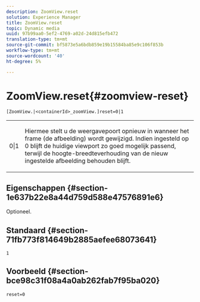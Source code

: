 ```yaml
---
description: ZoomView.reset
solution: Experience Manager
title: ZoomView.reset
topic: Dynamic media
uuid: 97b99aa0-5ef2-4769-a02d-24d815efb472
translation-type: tm+mt
source-git-commit: bf5873e5a6bdb859e19b15584ba85e9c106f853b
workflow-type: tm+mt
source-wordcount: '40'
ht-degree: 5%

---
```



# ZoomView.reset{#zoomview-reset}

`[ZoomView.|<containerId>_zoomView.]reset=0|1`

<table id="table_49FFD1BC53B846F09A6D214BC8C5C3FE"> 
 <tbody> 
  <tr> 
   <td colname="col1"> <p> <span class="codeph"> 0|1</span> </p> </td> 
   <td colname="col2"> <p> Hiermee stelt u de weergavepoort opnieuw in wanneer het frame (de afbeelding) wordt gewijzigd. Indien ingesteld op <span class="codeph"> 0</span> blijft de huidige viewport zo goed mogelijk passend, terwijl de hoogte-breedteverhouding van de nieuw ingestelde afbeelding behouden blijft. </p> </td> 
  </tr> 
 </tbody> 
</table>

## Eigenschappen {#section-1e637b22e8a44d759d588e47576891e6}

Optioneel.

## Standaard {#section-71fb773f814649b2885aefee68073641}

`1`

## Voorbeeld {#section-bce98c31f08a4a0ab262fab7f95ba020}

`reset=0`
